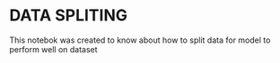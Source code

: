 # DATA SPLITING

This notebok was created to know about how to split data for model to perform well on dataset